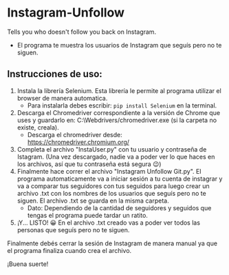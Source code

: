 # Instagram-Unfollow
Tells you who doesn't follow you back on Instagram.
- El programa te muestra los usuarios de Instagram que seguís pero no te siguen.

## Instrucciones de uso:

1. Instala la librería Selenium. Esta librería le permite al programa utilizar el browser de manera automatica.
    - Para instalarla debes escribir: ```pip install Selenium``` en la terminal.
2. Descarga el Chromedriver correspondiente a la versión de Chrome que uses y guardarlo en: C:\Webdrivers/chromedriver.exe (si la carpeta no existe, creala).
    - Descarga el chromedriver desde: https://chromedriver.chromium.org/ 
3. Completa el archivo "InstaUser.py" con tu usuario y contraseña de Istagram. (Una vez descargado, nadie va a poder ver lo que haces en los archivos, así que tu contraseña está segura :wink:)
4. Finalmente hace correr el archivo "Instagram Unfollow Git.py". El programa automaticamente va a iniciar sesión a tu cuenta de instagrar y va a comparar tus seguidores con tus seguidos para luego crear un archivo .txt con los nombres de los usuarios que seguís pero no te siguen. El archivo .txt se guarda en la misma carpeta.
    - Dato: Dependiendo de la cantidad de seguidores y seguidos que tengas el programa puede tardar un ratito.
5. ¡Y... LISTO! :grinning: En el archivo .txt creado vas a poder ver todos las personas que seguís pero no te siguen.

Finalmente debés cerrar la sesión de Instagram de manera manual ya que el programa finaliza cuando crea el archivo.

¡Buena suerte!
